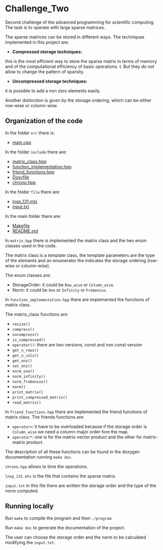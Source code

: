 # Challenge_Two
Second challenge of the advanced programming for scientific computing. The task is to operate with large sparse matrices.

The sparse matrices can be stored in different ways. The techniques implemented in this project are:

+ **Compressed storage techniques:** 

this is the most efficient way to store the sparse matrix in terms of memory and of the computational efficiency of basic operations. t. But
they do not allow to change the pattern of sparsity.

+ **Uncompressed storage techniques:** 

it is possible to add a non zero elements easily.

Another distinction is given by the storage ordering, which can be either row-wise or column-wise

## Organization of the code

In the folder `src` there is:
+ [main.cpp](https://github.com/gr3taa/Challenge_Two/blob/main/src/main.cpp)

In the folder `include` there are:
+ [matrix_class.hpp](https://github.com/gr3taa/Challenge_Two/blob/main/include/matrix_class.hpp)
+ [function_implementation.hpp](https://github.com/gr3taa/Challenge_Two/blob/main/include/function_implementation.hpp)
+ [friend_functions.hpp](https://github.com/gr3taa/Challenge_Two/blob/main/include/friend_functions.hpp)
+ [Doxyfile](https://github.com/gr3taa/Challenge_Two/blob/main/include/Doxyfile)
+ [chrono.hpp](https://github.com/gr3taa/Challenge_Two/blob/main/include/chrono.hpp)

In the folder `file` there are:
+ [lnsp_131.mtx](https://github.com/gr3taa/Challenge_Two/blob/main/file/lnsp_131.mtx)
+ [input.txt](https://github.com/gr3taa/Challenge_Two/blob/main/file/input.txt)

In the main folder there are:
+ [Makefile](https://github.com/gr3taa/Challenge_Two/blob/main/Makefile)
+ [README.md](https://github.com/gr3taa/Challenge_Two/blob/main/README.md)


In `matrix.hpp` there is implemented the matrix class and the two enum classes used in the code. 

The matrix class is a template class, the template parameters are the type of the elements and an enumerator the indicates the storage ordering (row-wise or column-wise).

The enum classes are:
+ StorageOrder: it could be `Row_wise` or `Column_wise`.
+ Norm: it could be `One` or `Infinity` or `Frobenius`.


In `function_implementation.hpp` there are implemented the functions of matrix class.

The matrix_class functions are:
+ `resize()`
+ `compress()`
+ `uncompress()`
+ `is_compressed()`
+ `operator()`: there are two versions, const and non const version
+ `get_n_rows()`
+ `get_n_cols()`
+ `get_nnz()`
+ `set_nnz()`
+ `norm_one()`
+ `norm_infinity()`
+ `norm_frobenius()`
+ `norm()`
+ `print_matrix()`
+ `print_compressed_matrix()`
+  `read_matrix()`

In `friend_functions.hpp` there are implemented the friend functions of matrix class.
The friends functions are:
+ `operator<`: it have to be overloaded because if the storage order is `Column_wise` we need a column-major order fore the map.
+ `operator*`: one is for the matrix-vector product and the other for matrix-matrix product.

The description of all these functions can be found in the doxygen documentation running `make doc`.

`chrono.hpp` allows to time the operations.

`lnsp_131.mtx` is the file that contains the sparse matrix.

`input.txt` in this file there are written the storage order and the type of the norm computed.

## Running locally

Run `make` to compile the program and then `./program`. 

Run `make doc` to generate the documentation of the project.

The user can choose the storage order and the norm to be calculated modifying the `input.txt`.



